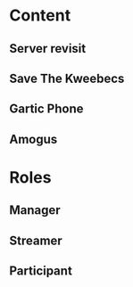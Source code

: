 # Content
## Server revisit
## Save The Kweebecs
## Gartic Phone
## Amogus
# Roles
## Manager
## Streamer
## Participant
